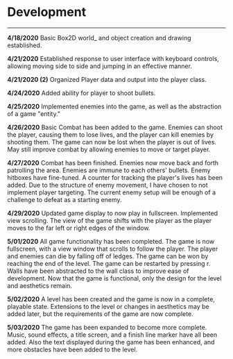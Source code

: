 # Development

---
**4/18/2020**
Basic Box2D world_ and object creation and drawing established.

**4/21/2020**
Established response to user interface with keyboard controls, allowing 
moving side to side and jumping in an effective manner.

**4/21/2020 (2)**
Organized Player data and output into the player class.

**4/24/2020**
Added ability for player to shoot bullets.

**4/25/2020**
Implemented enemies into the game, as well as the abstraction of a game "entity."

**4/26/2020**
Basic Combat has been added to the game. Enemies can shoot the player,
causing them to lose lives, and the player can kill enemies by shooting them.
The game can now be lost when the player is out of lives. May still improve
combat by allowing enemies to move or target player.

**4/27/2020**
Combat has been finished. Enemies now move back and forth patrolling the area.
Enemies are immune to each others' bullets. Enemy hitboxes have fine-tuned. A counter
for tracking the player's lives has been added. Due to the structure of enemy
movement, I have chosen to not implement player targeting. The current enemy
setup will be enough of a challenge to defeat as a starting enemy.

**4/29/2020**
Updated game display to now play in fullscreen. Implemented view scrolling.
The view of the game shifts with the player as the player moves to the far
left or right edges of the window.

**5/01/2020**
All game functionality has been completed. The game is now fullscreen, with a
view window that scrolls to follow the player. The player and enemies can die
by falling off of ledges. The game can be won by reaching the end of the level. 
The game can be restarted by pressing r. Walls have been abstracted to the wall
class to improve ease of development. Now that the game is functional, only the
design for the level and aesthetics remain.

**5/02/2020**
A level has been created and the game is now in a complete, playable state.
Extensions to the level or changes in aesthetics may be added later, but the
requirements of the game are now complete.

**5/03/2020**
The game has been expanded to become more complete. Music, sound effects,
a title screen, and a finish line marker have all been added. Also the text
displayed during the game has been enhanced, and more obstacles have been 
added to the level. 